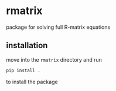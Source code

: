 # rmatrix
package for solving full R-matrix equations


## installation

move into the `rmatrix` directory and run

```bash
pip install .
```

to install the package